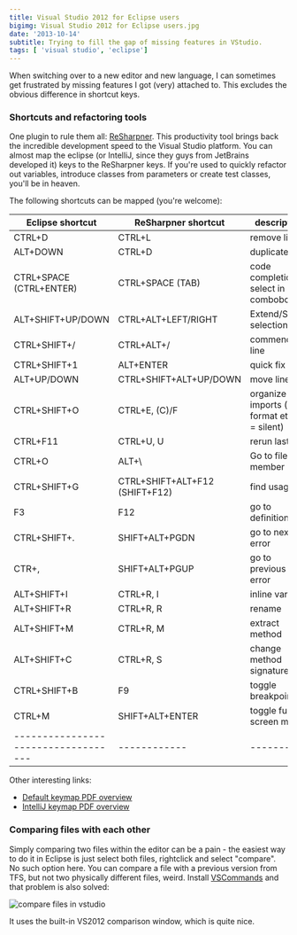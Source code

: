 ```yaml
---
title: Visual Studio 2012 for Eclipse users
bigimg: Visual Studio 2012 for Eclipse users.jpg
date: '2013-10-14'
subtitle: Trying to fill the gap of missing features in VStudio.
tags: [ 'visual studio', 'eclipse']
---
```


When switching over to a new editor and new language, I can sometimes get frustrated by missing features I got (very) attached to. This excludes the obvious difference in shortcut keys. 

### Shortcuts and refactoring tools  ###

One plugin to rule them all: [ReSharpner](http://www.jetbrains.com/resharper/). This productivity tool brings back the incredible development speed to the Visual Studio platform. You can almost map the eclipse (or IntelliJ, since they guys from JetBrains developed it) keys to the ReSharpner keys. If you're used to quickly refactor out variables, introduce classes from parameters or create test classes, you'll be in heaven. 

The following shortcuts can be mapped (you're welcome):


| **Eclipse shortcut** | **ReSharpner shortcut** | **description**  |
|-----------------------------------|------------|--------|
| CTRL+D	 | CTRL+L	 | remove line |
| ALT+DOWN	 | CTRL+D	 | duplicate line |
| CTRL+SPACE (CTRL+ENTER)	 | CTRL+SPACE (TAB)	 | code completion, select in combobox |
| ALT+SHIFT+UP/DOWN	 | CTRL+ALT+LEFT/RIGHT	 | Extend/Shrink selection |
| CTRL+SHIFT+/	 | CTRL+ALT+/	 | commend line |
| CTRL+SHIFT+1	 | ALT+ENTER	 | quick fix |
| ALT+UP/DOWN	 | CTRL+SHIFT+ALT+UP/DOWN	 | move line |
| CTRL+SHIFT+O	 | CTRL+E, (C)/F	 | organize imports (and format etc, F = silent) |
| CTRL+F11	 | CTRL+U, U	 | rerun last |
| CTRL+O	 | ALT+\	 | Go to file member |
| CTRL+SHIFT+G	 | CTRL+SHIFT+ALT+F12 (SHIFT+F12)	 | find usages |
| F3	 | F12	 | go to definition |
| CTRL+SHIFT+.	 | SHIFT+ALT+PGDN	 | go to next error |
| CTR+,	 | SHIFT+ALT+PGUP	 | go to previous error |
| ALT+SHIFT+I	 | CTRL+R, I	 | inline variable |
| ALT+SHIFT+R	 | CTRL+R, R	 | rename |
| ALT+SHIFT+M	 | CTRL+R, M	 | extract method |
| ALT+SHIFT+C	 | CTRL+R, S	 | change method signature |
| CTRL+SHIFT+B	 | F9	 | toggle breakpoint |
| CTRL+M	 | SHIFT+ALT+ENTER	 | toggle full screen mode |
|-----------------------------------|------------|--------|

Other interesting links:

  - [Default keymap PDF overview](http://www.jetbrains.com/resharper/docs/ReSharper70DefaultKeymap_IDEA_scheme.pdf)
  - [IntelliJ keymap PDF overview](http://www.jetbrains.com/resharper/docs/ReSharper70DefaultKeymap_IDEA_scheme.pdf)

### Comparing files with each other   ###
 
Simply comparing two files within the editor can be a pain - the easiest way to do it in Eclipse is just select both files, rightclick and select "compare". No such option here. You can compare a file with a previous version from TFS, but not two physically different files, weird. Install [VSCommands](http://vscommands.squaredinfinity.com/) and that problem is also solved:
 
![compare files in vstudio](../compare_files_vstudio2012.png)


It uses the built-in VS2012 comparison window, which is quite nice.

